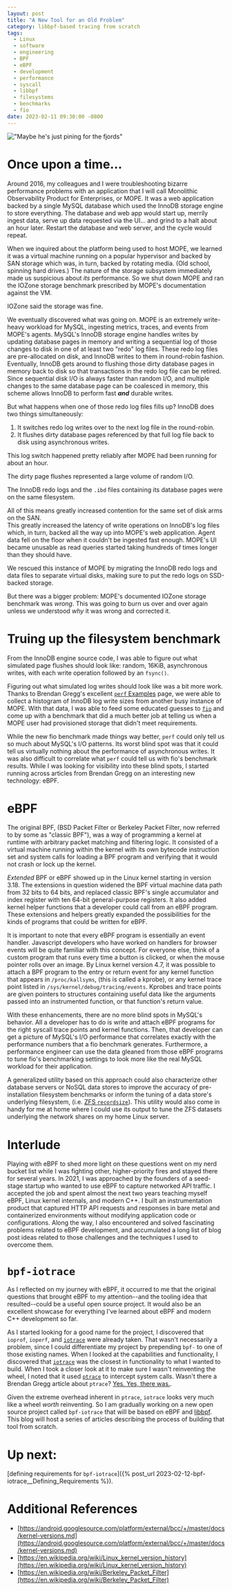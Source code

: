 ```yaml
---
layout: post
title: "A New Tool for an Old Problem"
category: libbpf-based tracing from scratch
tags: 
  - Linux
  - software
  - engineering
  - BPF
  - eBPF
  - development
  - performance
  - syscall
  - libbpf
  - filesystems
  - benchmarks
  - fio
date: 2023-02-11 09:30:00 -0800
---
```

!["Maybe he's just pining for the fjords"](/images/dead-dolphin.png)
# Once upon a time...

Around 2016, my colleagues and I were troubleshooting bizarre performance problems with an application that I will call Monolithic Observability Product for Enterprises, or MOPE.  It was a web application backed by a single MySQL database which used the InnoDB storage engine to store everything.  The database and web app would start up, merrily ingest data, serve up data requested via the UI... and grind to a halt about an hour later.  Restart the database and web server, and the cycle would repeat.

When we inquired about the platform being used to host MOPE,
we learned it was a virtual machine running on a popular hypervisor and backed by SAN storage which was,
in turn, backed by rotating media.
(Old school, spinning hard drives.)
The nature of the storage subsystem immediately made us suspicious about _its_ performance.
So we shut down MOPE and ran the IOZone storage benchmark prescribed by MOPE's documentation against the VM.

IOZone said the storage was fine.

We eventually discovered what was going on. MOPE is an extremely write-heavy workload for MySQL, ingesting metrics, traces, and events from MOPE's agents.  MySQL's InnoDB storage engine handles writes by updating database pages in memory and writing a sequential log of those changes to disk in one of at least two "redo" log files.  These redo log files are pre-allocated on disk, and InnoDB writes to them in round-robin fashion. Eventually, InnoDB gets around to flushing those dirty database pages in memory back to disk so that transactions in the redo log file can be retired.  Since sequential disk I/O is always faster than random I/O, and multiple changes to the same database page can be coalesced in memory, this scheme allows InnoDB to perform fast _**and**_ durable writes.

But what happens when one of those redo log files fills up?  InnoDB does two things simultaneously:
1. It switches redo log writes over to the next log file in the round-robin.
2. It flushes dirty database pages referenced by that full log file back to disk using asynchronous writes.

This log switch happened pretty reliably after MOPE had been running for about an hour.

The dirty page flushes represented a large volume of random I/O.

The InnoDB redo logs and the `.ibd` files containing its database pages were on the same filesystem.

All of this means greatly increased contention for the same set of disk arms on the SAN.  
This greatly increased the latency of write operations on InnoDB's log files which,
in turn, backed all the way up into MOPE's web application.
Agent data fell on the floor when it couldn't be ingested fast enough.
MOPE's UI became unusable as read queries started taking hundreds of times longer than they should have.

We rescued this instance of MOPE by migrating the InnoDB redo logs and data files to separate virtual disks,
making sure to put the redo logs on SSD-backed storage.

But there was a bigger problem: MOPE's documented IOZone storage benchmark was _wrong_.
This was going to burn us over and over again unless we understood _why_ it was wrong and corrected it.

# Truing up the filesystem benchmark

From the InnoDB engine source code, I was able to figure out what simulated page flushes should look like: random,
16KiB, asynchronous writes, with each write operation followed by an `fsync()`.

Figuring out what simulated log writes should look like was a bit more work.  Thanks to Brendan Gregg's excellent [`perf` Examples](https://www.brendangregg.com/perf.html) page, we were able to collect a histogram of InnoDB log write sizes from another busy instance of MOPE.  With that data, I was able to feed some educated guesses to [`fio`](https://fio.readthedocs.io/en/latest/fio_doc.html) and come up with a benchmark that did a much better job at telling us when a MOPE user had provisioned storage that didn't meet requirements.

While the new fio benchmark made things way better, `perf` could only tell us so much about MySQL's I/O patterns.
Its worst blind spot was that it could tell us virtually nothing about the performance of asynchronous writes.
It was also difficult to correlate what `perf` could tell us with fio's benchmark results.
While I was looking for visibility into these blind spots,
I started running across articles from Brendan Gregg on an interesting new technology: eBPF.

# eBPF

The original BPF, (BSD Packet Filter or Berkeley Packet Filter, now referred to by some as "classic BPF"), was a way of programming a kernel at runtime with arbitrary packet matching and filtering logic.  It consisted of a virtual machine running within the kernel with its own bytecode instruction set and system calls for loading a BPF program and verifying that it would not crash or lock up the kernel.

_Extended_ BPF or eBPF showed up in the Linux kernel starting in version 3.18.  The extensions in question widened the BPF virtual machine data path from 32 bits to 64 bits, and replaced classic BPF's single accumulator and index register with ten 64-bit general-purpose registers.  It also added kernel helper functions that a developer could call from an eBPF program.  These extensions and helpers greatly expanded the possibilities for the kinds of programs that could be written for eBPF.

It is important to note that every eBPF program is essentially an event handler.  Javascript developers who have worked on handlers for browser events will be quite familiar with this concept.  For everyone else, think of a custom program that runs every time a button is clicked, or when the mouse pointer rolls over an image.  By Linux kernel version 4.7, it was possible to attach a BPF program to the entry or return event for any kernel function that appears in `/proc/kallsyms`, (this is called a kprobe), or any kernel trace point listed in `/sys/kernel/debug/tracing/events`.  Kprobes and trace points are given pointers to structures containing useful data like the arguments passed into an instrumented function, or that function's return value.

With these enhancements, there are no more blind spots in MySQL's behavior.
All a developer has to do is write and attach eBPF programs for the right syscall trace points and kernel functions.
Then, that developer can get a picture of MySQL's I/O performance
that correlates exactly with the performance numbers that a fio benchmark generates.
Furthermore, a performance engineer can use the data gleaned from those eBPF programs
to tune fio's benchmarking settings to look more like the real MySQL workload for their application.

A generalized utility based on this approach could also characterize other database servers or NoSQL data stores to improve the accuracy of pre-installation filesystem benchmarks or inform the tuning of a data store's underlying filesystem, (i.e. [ZFS `recordsize`](https://www.percona.com/blog/mysql-zfs-performance-update/)).  This utility would also come in handy for me at home where I could use its output to tune the ZFS datasets underlying the network shares on my home Linux server.

# Interlude

Playing with eBPF to shed more light on these questions went on my nerd bucket list while I was fighting other,
higher-priority fires and stayed there for several years.
In 2021,
I was approached by the founders of a seed-stage startup who wanted to use eBPF to capture networked API traffic.
I accepted the job and spent almost the next two years teaching myself eBPF, Linux kernel internals, and modern C++.
I built an instrumentation product that captured HTTP API requests and responses in bare metal and containerized
environments without modifying application code or configurations.
Along the way, I also encountered and solved fascinating problems related to eBPF development,
and accumulated a long list of blog post ideas related to those challenges and the techniques I used to overcome them.  

# `bpf-iotrace`

As I reflected on my journey with eBPF, it occurred to me that the original questions that brought eBPF to my 
attention--and the tooling idea that resulted--could be a useful open source project.
It would also be an excellent showcase for everything I've learned about eBPF and modern C++ development so far.

As I started looking for a good name for the project, I discovered that `ioprof`, 
`ioperf`, and [`iotrace`](https://github.com/nicolasgross/iotrace) were already taken.
That wasn't necessarily a problem, since I could differentiate my project by prepending `bpf-`
to one of those existing names.  When I looked at the capabilities and functionality, I discovered that
[`iotrace`](https://github.com/nicolasgross/iotrace) was the closest in functionality to what I wanted to build.  When I took a closer look at it to make
sure I wasn't reinventing the wheel, I noted that it used [`ptrace`](https://linux.die.net/man/2/ptrace) to intercept system calls.  Wasn't there a
Brendan Gregg article about `ptrace`?  [Yes. Yes, there was.](https://www.brendangregg.com/blog/2014-05-11/strace-wow-much-syscall.html).

Given the extreme overhead inherent in `ptrace`, `iotrace` looks very much like a wheel _worth_ reinventing.
So I am gradually working on a new open source project called `bpf-iotrace` that will be based on eBPF and [libbpf](https://github.com/libbpf/libbpf).
This blog will host a series of articles describing the process of building that tool from scratch.

# Up next:
[defining requirements for `bpf-iotrace`]({% post_url 2023-02-12-bpf-iotrace__Defining_Requirements %}).

# Additional References
* [https://android.googlesource.com/platform/external/bcc/+/master/docs/kernel-versions.md](https://android.googlesource.com/platform/external/bcc/+/master/docs/kernel-versions.md)
* [https://en.wikipedia.org/wiki/Linux_kernel_version_history](https://en.wikipedia.org/wiki/Linux_kernel_version_history)
* [https://en.wikipedia.org/wiki/Berkeley_Packet_Filter](https://en.wikipedia.org/wiki/Berkeley_Packet_Filter)
